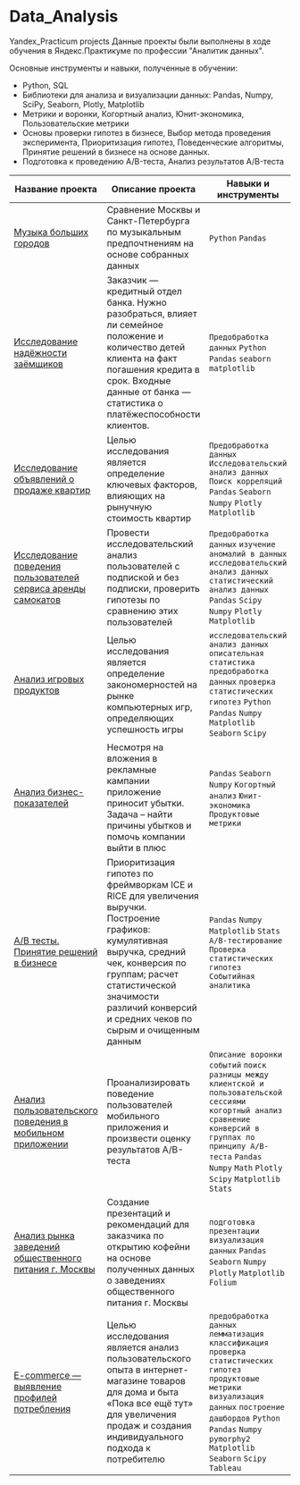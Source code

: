# Data_Analysis
Yandex_Practicum projects
Данные проекты были выполнены в ходе обучения в Яндекс.Практикуме по профессии "Аналитик данных".

Основные инструменты и навыки, полученные в обучении:
* Python, SQL
* Библиотеки для анализа и визуализации данных: Pandas, Numpy, SciPy, Seaborn, Plotly, Matplotlib
* Метрики и воронки, Когортный анализ, Юнит-экономика, Пользовательские метрики
* Основы проверки гипотез в бизнесе, Выбор метода проведения эксперимента, Приоритизация гипотез, Поведенческие алгоритмы, Принятие решений в бизнесе на основе данных.
* Подготовка к проведению A/B-теста, Анализ результатов A/B-теста

| Название проекта | Описание проекта | Навыки и инструменты |
| ----------- | ----------- | ----------- |
| [Музыка больших городов](https://github.com/pspasskiy/Data_Analysis/tree/main/big%20city%20music) | Сравнение Москвы и Санкт-Петербурга по музыкальным предпочтнениям на основе собранных данных | `Python` `Pandas` |
| [Исследование надёжности заёмщиков](https://github.com/pspasskiy/Data_Analysis/tree/main/bank%20debtors) | Заказчик — кредитный отдел банка. Нужно разобраться, влияет ли семейное положение и количество детей клиента на факт погашения кредита в срок. Входные данные от банка — статистика о платёжеспособности клиентов. | `Предобработка данных` `Python` `Pandas` `seaborn` `matplotlib` |
| [Исследование объявлений о продаже квартир](https://github.com/pspasskiy/Data_Analysis/tree/main/real%20estate)| Целью исследования является определение ключевых факторов, влияющих на рынучную стоимость квартир| `Предобработка данных` `Исследовательский анализ данных` `Поиск корреляций` `Pandas` `Seaborn` `Numpy` `Plotly` `Matplotlib` | 
| [Исследование поведения пользователей сервиса аренды самокатов](https://github.com/pspasskiy/Data_Analysis/tree/main/scooter%20rent) | Провести исследовательский анализ пользователей с подпиской и без подписки, проверить гипотезы по сравнению этих пользователей | `Предобработка данных` `изучение аномалий в данных` `исследовательский анализ данных` `статистический анализ данных` `Pandas` `Scipy` `Numpy` `Plotly` `Matplotlib` |
| [Анализ игровых продуктов](https://github.com/pspasskiy/Data_Analysis/tree/main/video%20games%20research) | Целью исследования является определение закономерностей на рынке компьютерных игр, определяющих успешность игры | `исследовательский анализ данных` `описательная статистика` `предобработка данных` `проверка статистических гипотез` `Python` `Pandas` `Numpy` `Matplotlib` `Seaborn` `Scipy` |
| [Анализ бизнес-показателей](https://github.com/pspasskiy/Data_Analysis/tree/main/business%20performance%20analysis) | Несмотря на вложения в рекламные кампании приложение приносит убытки. Задача – найти причины убытков и помочь компании выйти в плюс | `Pandas` `Seaborn` `Numpy` `Когортный анализ` `Юнит-экономика` `Продуктовые метрики` |
| [A/B тесты. Принятие решений в бизнесе](https://github.com/pspasskiy/Data_Analysis/tree/main/ab%20test) | Приоритизация гипотез по фреймворкам ICE и RICE для увеличения выручки. Построение графиков: кумулятивная выручка, средний чек, конверсия по группам; расчет статистической значимости различий конверсий и средних чеков по сырым и очищенным данным | `Pandas` `Numpy` `Matplotlib` `Stats` `A/B-тестирование` `Проверка статистических гипотез` `Событийная аналитика` |
| [Анализ пользовательского поведения в мобильном приложении](https://github.com/pspasskiy/Data_Analysis/tree/main/event%20analytics%20mobile%20app) | Проанализировать поведение пользователей мобильного приложения и произвести оценку результатов A/B-теста | `Описание воронки событий` `поиск разницы между клиентской и пользовательской сессиями` `когортный анализ` `сравнение конверсий в группах по принципу A/B-теста` `Pandas` `Numpy` `Math` `Plotly` `Scipy` `Matplotlib` `Stats` |
| [Анализ рынка заведений общественного питания г. Москвы](https://github.com/pspasskiy/Data_Analysis/tree/main/cafe%20market%20analysis) | Создание презентаций и рекомендаций для заказчика по открытию кофейни на основе полученных данных о заведениях общественного питания г. Москвы | `подготовка презентации` `визуализация данных` `Pandas` `Seaborn` `Numpy` `Plotly` `Matplotlib` `Folium` |
| [E-commerce — выявление профилей потребления](https://github.com/pspasskiy/Data_Analysis/tree/main/e-commerce) | Целью исследования является анализ пользовательского опыта в интернет-магазине товаров для дома и быта «Пока все ещё тут» для увеличения продаж и создания индивидуального подхода к потребителю | `предобработка данных` `лемматизация` `классификация` `проверка статистических гипотез` `продуктовые метрики` `визуализация данных` `построение дашбордов` `Python` `Pandas` `Numpy` `pymorphy2` `Matplotlib` `Seaborn` `Scipy` `Tableau` |
